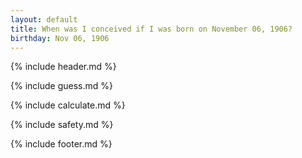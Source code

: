 ```yaml
---
layout: default
title: When was I conceived if I was born on November 06, 1906?
birthday: Nov 06, 1906
---
```


{% include header.md %}

{% include guess.md %}

{% include calculate.md %}

{% include safety.md %}

{% include footer.md %}



